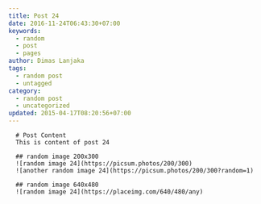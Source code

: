 ```yaml
---
title: Post 24
date: 2016-11-24T06:43:30+07:00
keywords:
  - random
  - post
  - pages
author: Dimas Lanjaka
tags:
  - random post
  - untagged
category:
  - random post
  - uncategorized
updated: 2015-04-17T08:20:56+07:00
---
```


      # Post Content
      This is content of post 24

      ## random image 200x300
      ![random image 24](https://picsum.photos/200/300)
      ![another random image 24](https://picsum.photos/200/300?random=1)

      ## random image 640x480
      ![random image 24](https://placeimg.com/640/480/any)
      